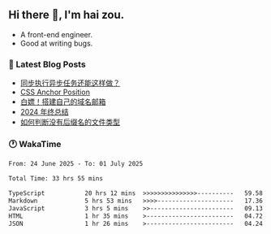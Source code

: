 ## Hi there 👋, I'm hai zou.

- A front-end engineer.
- Good at writing bugs.

### 📖 Latest Blog Posts
<!-- BLOG-POST-LIST:START -->
- [同步执行异步任务还能这样做？](https://blog.izou.top/posts/sync-executed/)
- [CSS Anchor Position](https://blog.izou.top/posts/css-anchor/)
- [白嫖！搭建自己的域名邮箱](https://blog.izou.top/posts/domain-mail/)
- [2024 年终总结](https://blog.izou.top/posts/2024-year-end-summary/)
- [如何判断没有后缀名的文件类型](https://blog.izou.top/posts/filetype-check/)
<!-- BLOG-POST-LIST:END -->

### 🕐 WakaTime
<!--START_SECTION:waka-->

```txt
From: 24 June 2025 - To: 01 July 2025

Total Time: 33 hrs 55 mins

TypeScript           20 hrs 12 mins  >>>>>>>>>>>>>>>----------   59.58 %
Markdown             5 hrs 53 mins   >>>>---------------------   17.36 %
JavaScript           3 hrs 5 mins    >>-----------------------   09.13 %
HTML                 1 hr 35 mins    >------------------------   04.72 %
JSON                 1 hr 26 mins    >------------------------   04.24 %
```

<!--END_SECTION:waka-->
